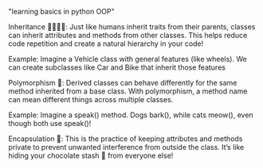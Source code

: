 "learning basics in python OOP" 

Inheritance 👨‍👩‍👧‍👦: 
Just like humans inherit traits from their parents, classes can inherit attributes and methods from other classes. This helps reduce code repetition and create a natural hierarchy in your code!

Example: Imagine a Vehicle class with general features (like wheels). We can create subclasses like Car and Bike that inherit those features


Polymorphism 🦄: 
Derived classes can behave differently for the same method inherited from a base class. With polymorphism, a method name can mean different things across multiple classes.

Example: Imagine a speak() method. Dogs bark(), while cats meow(), even though both use speak()!

Encapsulation 🔐: This is the practice of keeping attributes and methods private to prevent unwanted interference from outside the class. It’s like hiding your chocolate stash 🍫 from everyone else!